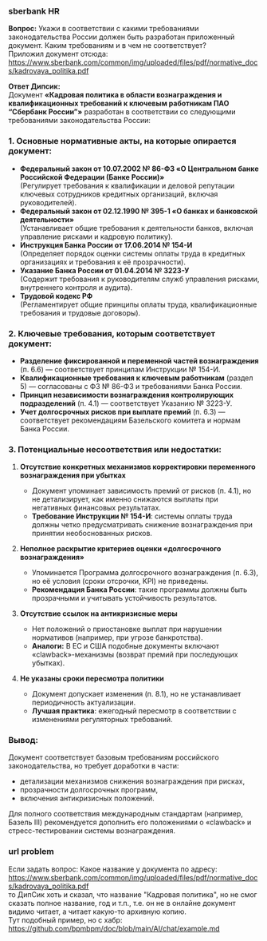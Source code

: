 ### sberbank HR
**Вопрос:** Укажи в соответствии с какими требованиями законодательства России должен быть разработан приложенный документ. Каким требованиям и в чем не соответствует?  
Приложил документ отсюда:  https://www.sberbank.com/common/img/uploaded/files/pdf/normative_docs/kadrovaya_politika.pdf

**Ответ Дипсик:**  
Документ **«Кадровая политика в области вознаграждения и квалификационных требований к ключевым работникам ПАО “Сбербанк России”»** разработан в соответствии со следующими требованиями законодательства России:

### **1. Основные нормативные акты, на которые опирается документ:**
- **Федеральный закон от 10.07.2002 № 86-ФЗ «О Центральном банке Российской Федерации (Банке России)»**  
  (Регулирует требования к квалификации и деловой репутации ключевых сотрудников кредитных организаций, включая руководителей).  
- **Федеральный закон от 02.12.1990 № 395-1 «О банках и банковской деятельности»**  
  (Устанавливает общие требования к деятельности банков, включая управление рисками и кадровую политику).  
- **Инструкция Банка России от 17.06.2014 № 154-И**  
  (Определяет порядок оценки системы оплаты труда в кредитных организациях и требования к её прозрачности).  
- **Указание Банка России от 01.04.2014 № 3223-У**  
  (Содержит требования к руководителям служб управления рисками, внутреннего контроля и аудита).  
- **Трудовой кодекс РФ**  
  (Регламентирует общие принципы оплаты труда, квалификационные требования и трудовые договоры).  

### **2. Ключевые требования, которым соответствует документ:**
- **Разделение фиксированной и переменной частей вознаграждения** (п. 6.6) — соответствует принципам Инструкции № 154-И.  
- **Квалификационные требования к ключевым работникам** (раздел 5) — согласованы с ФЗ № 86-ФЗ и требованиями Банка России.  
- **Принцип независимости вознаграждения контролирующих подразделений** (п. 4.1) — соответствует Указанию № 3223-У.  
- **Учет долгосрочных рисков при выплате премий** (п. 6.3) — соответствует рекомендациям Базельского комитета и нормам Банка России.  

### **3. Потенциальные несоответствия или недостатки:**
1. **Отсутствие конкретных механизмов корректировки переменного вознаграждения при убытках**  
   - Документ упоминает зависимость премий от рисков (п. 4.1), но не детализирует, как именно снижаются выплаты при негативных финансовых результатах.  
   - **Требование Инструкции № 154-И**: системы оплаты труда должны четко предусматривать снижение вознаграждения при принятии необоснованных рисков.  

2. **Неполное раскрытие критериев оценки «долгосрочного вознаграждения»**  
   - Упоминается Программа долгосрочного вознаграждения (п. 6.3), но её условия (сроки отсрочки, KPI) не приведены.  
   - **Рекомендация Банка России**: такие программы должны быть прозрачными и учитывать устойчивость результатов.  

3. **Отсутствие ссылок на антикризисные меры**  
   - Нет положений о приостановке выплат при нарушении нормативов (например, при угрозе банкротства).  
   - **Аналоги:** В ЕС и США подобные документы включают «clawback»-механизмы (возврат премий при последующих убытках).  

4. **Не указаны сроки пересмотра политики**  
   - Документ допускает изменения (п. 8.1), но не устанавливает периодичность актуализации.  
   - **Лучшая практика**: ежегодный пересмотр в соответствии с изменениями регуляторных требований.  

### **Вывод:**  
Документ соответствует базовым требованиям российского законодательства, но требует доработки в части:  
- детализации механизмов снижения вознаграждения при рисках,  
- прозрачности долгосрочных программ,  
- включения антикризисных положений.  

Для полного соответствия международным стандартам (например, Базель III) рекомендуется дополнить его положениями о «clawback» и стресс-тестировании системы вознаграждения.

### url problem
Если задать вопрос: Какое название у документа по адресу:  
https://www.sberbank.com/common/img/uploaded/files/pdf/normative_docs/kadrovaya_politika.pdf  
то  ДипСик хоть и сказал, что название "Кадровая политика", но не смог сказать полное название, год и т.п., т.е. он не в онлайне документ видимо читает, а читает какую-то архивную копию.  
Тут подобный пример, но с хабр: https://github.com/bpmbpm/doc/blob/main/AI/chat/example.md
